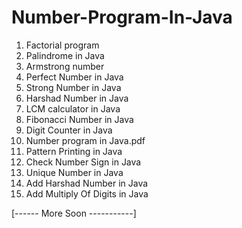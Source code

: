 # Number-Program-In-Java
1.  Factorial program
2.  Palindrome in Java
3.  Armstrong number
4.  Perfect Number in Java
5.  Strong Number in Java
6.  Harshad Number in Java
7.  LCM calculator in Java
8.  Fibonacci Number in Java
9.  Digit Counter in Java
10. Number program in Java.pdf
11. Pattern Printing in Java
12. Check Number Sign in Java
13. Unique Number in Java
14. Add Harshad Number in Java
15. Add  Multiply Of Digits in Java

[------ More Soon -----------]
